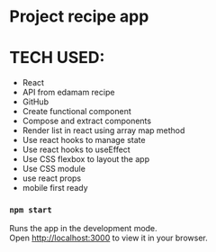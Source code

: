 # Project recipe app

# TECH USED:
- React
- API from edamam recipe
- GitHub
- Create functional component
- Compose and extract components
- Render list in react using array map method
- Use react hooks to manage state
- Use react hooks to useEffect
- Use CSS flexbox to layout the app
- Use CSS module
- use react props
- mobile first ready

### `npm start`

Runs the app in the development mode.\
Open [http://localhost:3000](http://localhost:3000) to view it in your browser.


